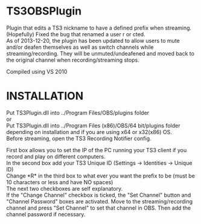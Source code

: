 TS3OBSPlugin
============
Plugin that edits a TS3 nickname to have a defined prefix when streaming.  
(Hopefully) Fixed the bug that renamed a user r or cted.  
As of 2013-12-20, the plugin has been updated to allow users to mute and/or deafen themselves as well as switch channels while streaming/recording. They will be unmuted/undeafened and moved back to the original channel when recording/streaming stops.  
  
Compiled using VS 2010  

INSTALLATION
============
Put TS3Plugin.dll into ../Program Files/OBS/plugins folder  
or  
Put TS3Plugin.dll into ../Program Files (x86)/OBS/64 bit/plugins folder  
depending on installation and if you are using x64 or x32(x86) OS.  
Before streaming, open the TS3 Recording Notifier config.  
  
First box allows you to set the IP of the PC running your TS3 client if you record and play on different computers.  
In the second box add your TS3 Unique ID (Settings -> Identities -> Unique ID)  
Change \*R\* in the third box to what ever you want the prefix to be (must be 10 characters or less and have NO spaces)  
The next two checkboxes are self explanatory.  
If the "Change Channel" checkbox is ticked, the "Set Channel" button and "Channel Password" boxes are activated. Move to the streaming/recording channel and press "Set Channel" to set that channel in OBS. Then add the channel password if necessary.  
